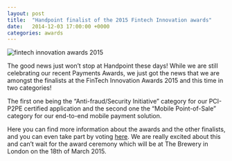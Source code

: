 ```yaml
---
layout: post
title:  "Handpoint finalist of the 2015 Fintech Innovation awards"
date:   2014-12-03 17:00:00 +0000
categories: awards
---
```

<img class="ui medium centered image" src="https://handpoint.imgix.net/web/images/logos/fintech-innovation-awards-2015.png" alt="fintech innovation awards 2015">

The good news just won’t stop at Handpoint these days! While we are still celebrating our recent Payments Awards, we just got the news that we are amongst the finalists at the FinTech Innovation Awards 2015 and this time in two categories!

The first one being the “Anti-fraud/Security Initiative” category for our PCI-P2PE certified application and the second one the “Mobile Point-of-Sale” category for our end-to-end mobile payment solution.

Here you can find more information about the awards and the other finalists, and you can even take part by voting [here](http://www.paymenteye.com/fintech-innovation-awards-vote/).
We are really excited about this and can’t wait for the award ceremony which will be at The Brewery in London on the 18th of March 2015.